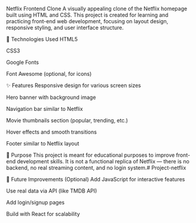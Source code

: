  Netflix Frontend Clone
A visually appealing clone of the Netflix homepage built using HTML and CSS. This project is created for learning and practicing front-end web development, focusing on layout design, responsive styling, and user interface structure.




🧰 Technologies Used
HTML5

CSS3

Google Fonts

Font Awesome (optional, for icons)





✨ Features
Responsive design for various screen sizes

Hero banner with background image

Navigation bar similar to Netflix

Movie thumbnails section (popular, trending, etc.)

Hover effects and smooth transitions

Footer similar to Netflix layout

🎯 Purpose
This project is meant for educational purposes to improve front-end development skills. It is not a functional replica of Netflix — there is no backend, no real streaming content, and no login system.# Project-netflix





📌 Future Improvements (Optional)
Add JavaScript for interactive features

Use real data via API (like TMDB API)

Add login/signup pages

Build with React for scalability


